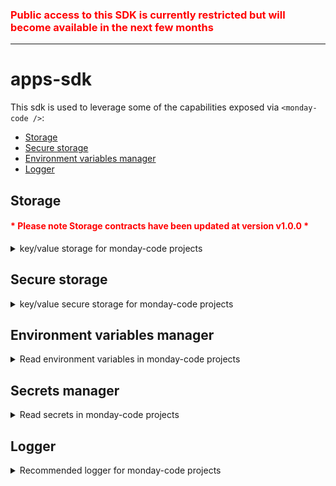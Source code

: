<h3 style="color:red"><b>Public access to this SDK is currently restricted but will become available in the next few months</b></h3>

---

# apps-sdk

This sdk is used to leverage some of the capabilities exposed via `<monday-code />`:

<!-- TOC -->

- [Storage](#storage)
- [Secure storage](#secure-storage)
- [Environment variables manager](#environment-variables-manager)
- [Logger](#logger)
<!-- TOC -->

## Storage

<h4 style="color:red"><b>* Please note Storage contracts have been updated at version v1.0.0 *</b></h4>

<details>
<summary>key/value storage for monday-code projects</summary>

- This is the way to store customer data for your app
- **_key/value_** based where the **_key_** is a `string` and **_value_** can be `any serializable type` (object, number, string, etc.)
- **_Compartmentalized_** based on **accountId** and **app** for your specific app which means that data stored for one account will not be accessible from the context of another account
- There are two modes for the storage which are based on a passed option `shared`:
  - `false` _(default)_ - The stored data will be accessible **only** you "backend" oriented apps (storage will not be shared between integrations and views).
  - `true` - The stored data will be accessible from **both** "backend" and "frontend" oriented apps.

### Storage API

There are three methods exposed to manage the storage - `set`, `get` and `delete`

#### Initialize

- `<ACCESS_TOKEN>` - access token of the customer/account the app is working on behalf of

```typescript
import { Storage } from '@mondaycom/apps-sdk';

const storage = new Storage('<ACCESS_TOKEN>');
```

#### Set

- `key: string` - key to store the content for
- `value: any` - value to store
- `previousVersion?: string` - the last version of the stored value for a specific key (_OPTIONAL_)
- `shared?: boolean` - whether the stored data will be accessible from both "backend" and "frontend" oriented apps (_OPTIONAL_)
- `version: string` - the new version of the stored value

```typescript
const { version, success, error } = await storage.set(key, value, { previousVersion, shared });
```

#### get

```typescript
const { value, version, success } = await storage.get(key, { shared });
```

#### delete

```typescript
const { success, error } = await storage.delete(key, { shared });
```

</details>

## Secure storage

<details>
<summary>key/value secure storage for monday-code projects</summary>

- This is the way to store sensitive customer data (i.e access tokens generated by OAuth for example)
- Has 3 different modes (dependent on where it is used)
  - `Secure storage` - when used in a deployed `<monday-code/>` project it will automatically utilize the **real** secure storage
  - `Local "secure storage"` - a local mock db which will mimic the api exposed by the real secure storage. Will work in this mode when sdk is used locally.
    > If there are no permissions to write files on the disk, Local "secure storage" will not be persisted
- **_key/value_** based where the **_key_** is a `string` and **_value_** can be `any type` (object, number, string, etc.)
- **_compartmentalized_** for your **specific app** which means that data stored for one app will not be accessible by other apps

### Secure Storage API

There are three methods exposed to manage the storage - `set`, `get` and `delete`

#### initialize

```typescript
import { SecureStorage } from '@mondaycom/apps-sdk';

const secureStorage = new SecureStorage();
```

#### Set

- `key: string` - key to store the content for
- `value: any` - value to store (must be serializable)

```typescript
await secureStorage.set(key, value);
```

#### get

```typescript
const storedValue = await secureStorage.get(key);
```

#### delete

```typescript
await secureStorage.delete(key);
```

</details>

## Environment variables manager

<details>
<summary>Read environment variables in monday-code projects</summary>

- This is the way to **read** environment variables for your app in a project deployed `<monday-code/>`.
- Environment variables set via [@mondaycom/apps-cli](https://www.npmjs.com/package/@mondaycom/apps-cli)
  ```shell
  $ mapps code:env -m set -k <key> -v <value>
  ```
- The environment variables are on the **app** level which means that they are accessible by all the **versions** of the app

### Environment variables manager API

There are two methods exposed to manage the environment variables - `get` and `getKeys`

#### initialize

```typescript
import { EnvironmentVariablesManager } from '@mondaycom/apps-sdk';

// Initialize the environment variables manager without injecting env into `process.env`
let envManager = new EnvironmentVariablesManager();

// Initialize the environment variables manager and inject env into `process.env`
envManager = new EnvironmentVariablesManager({ updateProcessEnv: true });
```

#### get

```typescript
// Get cached environment variable
const cachedValue = envManager.get(key, { invalidate: false });

// Get the latest version of environment variable
const latestValue = envManager.get(key);
```

#### getKeys

```typescript
// Get all cached environment variables keys
const cachedKeys = envManager.getKeys({ invalidate: false });

// Get all environment variables keys
const latestKeys = envManager.getKeys();
```

</details>

## Secrets manager

<details>
<summary>Read secrets in monday-code projects</summary>

- This is the way to **read** secrets for your app in a project deployed `<monday-code/>`.
- Secrets are set via [@mondaycom/apps-cli](https://www.npmjs.com/package/@mondaycom/apps-cli)
  ```shell
  $ mapps code:secrets -m set -k <key> -v <value>
  ```
- These secrets are stored in a secure manner and can be used to store sensitive data (i.e. DB connection string, API keys, etc.)
- The secrets are on the **app** level which means that they are accessible by all the **versions** of the app

### Secrets manager API

There are two methods exposed to manage the secrets - `get` and `getKeys`

#### initialize

```typescript
import { SecretsManager } from '@mondaycom/apps-sdk';

const secretsManager = new SecretsManager();
```

#### get

```typescript
// Get cached secrets
const cachedValue = secretsManager.get(key, { invalidate: false });

// Get the latest version of a secret
const latestValue = secretsManager.get(key);
```

#### getKeys

```typescript
// Get all cached secrets keys
const cachedKeys = secretsManager.getKeys({ invalidate: false });

// Get all secrets keys
const latestKeys = secretsManager.getKeys();
```

</details>

## Logger

<details>

<summary>Recommended logger for monday-code projects</summary>

- This `logger` provides a simple way to log messages for your app in a project deployed `<monday-code/>`.
- Logged messages are accessible via via [@mondaycom/apps-cli](https://www.npmjs.com/package/@mondaycom/apps-cli)
  ```shell
  $ mapps code:logs
  ```
- Logs written **without** this logger may not be accessible via [@mondaycom/apps-cli](https://www.npmjs.com/package/@mondaycom/apps-cli) or not get labeled correctly

### Logger API

There are four methods exposed to manage the environment variables - `info`, `warn`, `error` and `debug`.

#### initialize

```typescript
import { Logger } from '@mondaycom/apps-sdk';

const tag = 'my-app';
// tag will be added to every logged message
const logger = new Logger(tag);
```

#### info

```typescript
logger.info('info message');
```

#### warn

```typescript
logger.warn('warn message');
```

#### debug

```typescript
logger.debug('debug message');
```

#### error

```typescript
// Stack trace will be logged as well if error is provided
logger.error('error message', { error: new Error('error') });
```

</details>
